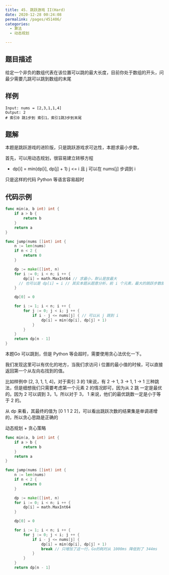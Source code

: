 ```yaml
---
title: 45. 跳跃游戏 II(Hard)
date: 2020-12-28 00:24:08
permalink: /pages/451406/
categories: 
  - 算法
  - 动态规划

---
```


## 题目描述

给定一个非负的数组代表在该位置可以跳的最大长度，目前你处于数组的开头，问最少需要几跳可以跳到数组的末尾

## 样例

```
Input: nums = [2,3,1,1,4]
Output: 2
# 索引0 跳1步到 索引1，索引1跳3步到末尾
```

## 题解

本题是跳跃游戏的进阶版，只是跳跃游戏求可达性，本题求最小步数。

首先，可以用动态规划，很容易建立转移方程

- dp[i] = min(dp[i], dp[j] + 1) j <= i 且 j 可以在 nums[j] 步调到 i

只是这样的代码 Python 等语言容易超时

##  代码示例

```Go
func min(a, b int) int {
    if a > b {
        return b
    }
    return a 
}

func jump(nums []int) int {
    n := len(nums)
    if n < 2 {
        return 0
    }

    dp := make([]int, n)
    for i := 0; i < n; i ++ {
        dp[i] = math.MaxInt64 // 求最小，默认是放最大
      // 也可以是 dp[i] = i // 其实本题从题意分析，前 i 个元素，最大的跳跃步数就是i，也就是一格格跳(非负)
    }

    dp[0] = 0

    for i := 1; i < n; i ++ {
        for j := 0; j < i; j ++ {
            if i - j <= nums[j] { // 可以从 j 跳到 i
                dp[i] = min(dp[i], dp[j] + 1)
            }
        } 
    }
    return dp[n - 1]    
}
```

本题Go 可以跳到，但是 Python 等会超时，需要使用贪心法优化一下。

我们发现这里可以有优化的地方，当我们求访问 i 位置的最小值的时候，可以直接返回第一个从左向右找到的值。

比如样例中 [2, 3, 1, 1, 4]，对于索引 3 的 1来说，有 2 -> 1, 3 -> 1, 1 -> 1 三种跳法，但是细想我们只需要考虑第一个元素 2 的情况即可，因为从 2 跳 一定是最优的。因为 2 可以调到 3，1。所以对于 3， 1 来说，他们的最优跳数一定是小于等于 2 的。

从 dp 来看，其最终的值为 [0 1 1 2 2]，可以看出跳跃次数的结果集是单调递增的，所以贪心思路是正确的

动态规划 + 贪心策略

```go
func min(a, b int) int {
    if a > b {
        return b
    }
    return a 
}

func jump(nums []int) int {
    n := len(nums)
    if n < 2 {
        return 0
    }

    dp := make([]int, n)
    for i := 0; i < n; i ++ {
        dp[i] = math.MaxInt64
    }

    dp[0] = 0

    for i := 1; i < n; i ++ {
        for j := 0; j < i; j ++ {
            if i - j <= nums[j] {
                dp[i] = min(dp[i], dp[j] + 1)
                break // 只增加了这一行，Go的耗时从 1000ms 降低到了 344ms
            }
        } 
    }
    return dp[n - 1]   
```

